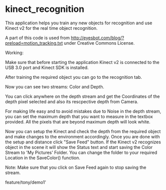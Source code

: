 # kinect_recognition
This application helps you train any new objects for recognition and use Kinect v2 for the real time object recognition.

A part of this code is used from http://eyesbot.com/blog/?preload=motion_tracking.txt under Creative Commons License. 

Working:

Make sure that before starting the application Kinect v2 is connected to the USB 3.0 port and Kinect SDK is installed.

After training the required object you can go to the recognition tab.

Now you can see two streams: Color and Depth.

You can click anywhere on the depth stream and get the Coordinates of the depth pixel selected and also its rescpective depth from Camera. 

For making life easy and to avoid mistakes due to Noise in the depth stream, you can set the maximum depth that you want to measure in the textbox provided. All the pixels that are beyond maximum depth will look white.

Now you can setup the Kinect and check the depth from the required object and make changes to the environment accordingly. Once you are done with the setup and distance click "Save Feed" button. If the Kinect v2 recognizes object in the scene it will show the Status text and start saving the Color Stream to 'My Pictures' Folder. You can change the folder to your required Location in the SaveColor() function.

Note: Make sure that you click on Save Feed again to stop saving the stream.

feature/tony/demo1'
